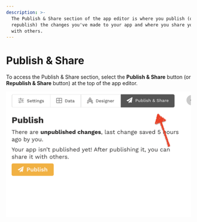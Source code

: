 ```yaml
---
description: >-
  The Publish & Share section of the app editor is where you publish (or
  republish) the changes you've made to your app and where you share your app
  with others.
---
```


# Publish & Share

To access the Publish & Share section, select the **Publish & Share** button \(or **Republish & Share** button\) at the top of the app editor. 

![](../../.gitbook/assets/screen-shot-2020-07-17-at-3.16.10-pm.png)



